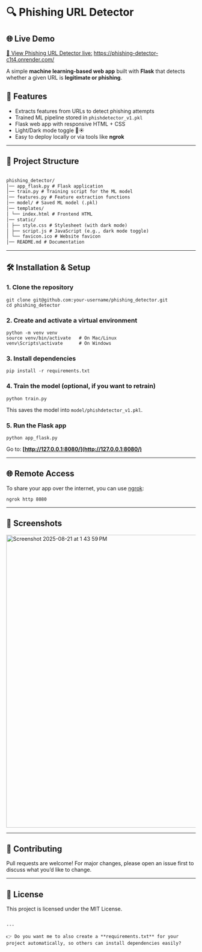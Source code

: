 


# 🔍 Phishing URL Detector

## 🌐 Live Demo

[🔗 View Phishing URL Detector live:](https://phishing-detector-c1t4.onrender.com/)   https://phishing-detector-c1t4.onrender.com/  


A simple **machine learning-based web app** built with **Flask** that detects whether a given URL is **legitimate or phishing**.

## 🚀 Features
- Extracts features from URLs to detect phishing attempts  
- Trained ML pipeline stored in `phishdetector_v1.pkl`  
- Flask web app with responsive HTML + CSS  
- Light/Dark mode toggle 🌙☀️  
- Easy to deploy locally or via tools like **ngrok**

---

## 📂 Project Structure
```markdown

phishing_detector/
│── app_flask.py # Flask application
│── train.py # Training script for the ML model
│── features.py # Feature extraction functions
│── model/ # Saved ML model (.pkl)
│── templates/
│ └── index.html # Frontend HTML
│── static/
│ ├── style.css # Stylesheet (with dark mode)
│ ├── script.js # JavaScript (e.g., dark mode toggle)
│ └── favicon.ico # Website favicon
│── README.md # Documentation

````

---

## 🛠️ Installation & Setup

### 1. Clone the repository
```
git clone git@github.com:your-username/phishing_detector.git
cd phishing_detector
````

### 2. Create and activate a virtual environment

```
python -m venv venv
source venv/bin/activate   # On Mac/Linux
venv\Scripts\activate      # On Windows
```

### 3. Install dependencies

```
pip install -r requirements.txt
```

### 4. Train the model (optional, if you want to retrain)

```
python train.py
```

This saves the model into `model/phishdetector_v1.pkl`.

### 5. Run the Flask app

```
python app_flask.py
```

Go to: **[http://127.0.0.1:8080/](http://127.0.0.1:8080/)**

---

## 🌐 Remote Access

To share your app over the internet, you can use [ngrok](https://ngrok.com/):

```
ngrok http 8080
```

---

## 📸 Screenshots




<img width="1439" height="777" alt="Screenshot 2025-08-21 at 1 43 59 PM" src="https://github.com/user-attachments/assets/888b03e3-55c7-4bb1-9499-e864157f666d" />

---

## 🤝 Contributing

Pull requests are welcome! For major changes, please open an issue first to discuss what you’d like to change.

---

## 📜 License

This project is licensed under the MIT License.

```

---

👉 Do you want me to also create a **requirements.txt** for your project automatically, so others can install dependencies easily?
```
